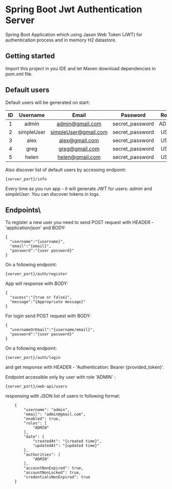 # Spring Boot Jwt Authentication Server
Spring Boot Application which using Jason Web Token (JWT) for authentication process and in memory H2 datastore.

## Getting started
Import this project in you IDE and let Maven download dependencies in pom.xml file.

## Default users
Default users will be generated on start:

| ID  | Username  | Email               | Password        | Roles |
| :-: | :-------: | :-----------------: | :-------------: | :---: |
| 1   | admin     | admin@gmail.com     | secret_password | ADMIN |
| 2   | simpleUser| simpleUser@gmail.com| secret_password | USER  |
| 3   | alex      | alex@gmail.com      | secret_password | USER  |
| 4   | greg      | greg@gmail.com      | secret_password | USER  |
| 5   | helen     | helen@gmail.com     | secret_password | USER  |


Also discover list of default users by accessing endpoint:
```
{server_port}/info
```
Every time as you run app - it will generate JWT for users: *admin* and *simpleUser*.
You can discover tokens in logs.

## Endpoints\
To register a new user you need to send POST request with HEADER - 'application/json' and BODY:
```
{
  "username":"{username}",
  "email":"{email}",
  "password":"{user password}"
}
```
On a following endpoint:
```
{server_port}/auth/register
```

App will response with BODY:
```
{
  "sucess":"{true or false}",
  "message":"{Appropriate message}"
}
```

For login send POST request with BODY:
```
{
  "usernameOrEmail":"{username/email}",
  "password":"{user password}"
}
```
On a following endpoint:
```
{server_port}/auth/login
```
and get response with HEADER - 'Authentication: Bearer {provided_token}'.


Endpoint accessible only by user with role 'ADMIN' :
```
{server_port}/web-api/users
```
responsing with JSON list of users in following format:
```
    {
        "username": "admin",
        "email": "admin@gmail.com",
        "enabled": true,
        "roles": [
            "ADMIN"
        ],
        "date": {
            "createdAt": "{created time}",
            "updatedAt": "{updated time}"
        },
        "authorities": [
            "ADMIN"
        ],
        "accountNonExpired": true,
        "accountNonLocked": true,
        "credentialsNonExpired": true
    }
```
